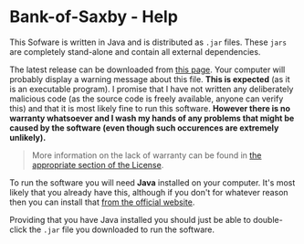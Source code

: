 # Bank-of-Saxby - Help

This Sofware is written in Java and is distributed as `.jar` files. These `jars` are completely stand-alone and contain all external dependencies.

The latest release can be downloaded from [this page](https://github.com/saxbophone/Bank-of-Saxby/releases). Your computer will probably display a warning message about this file. **This is expected** (as it is an executable program). I promise that I have not written any deliberately malicious code (as the source code is freely available, anyone can verify this) and that it is most likely fine to run this software. **However there is no warranty whatsoever and I wash my hands of any problems that might be caused by the software (even though such occurences are extremely unlikely).**

> More information on the lack of warranty can be found in [the appropriate section of the License](https://github.com/saxbophone/Bank-of-Saxby/blob/master/LICENSE#L258).

To run the software you will need **Java** installed on your computer. It's most likely that you already have this, although if you don't for whatever reason then you can install that [from the official website](https://java.com/en/download/).

Providing that you have Java installed you should just be able to double-click the `.jar` file you downloaded to run the software.
